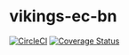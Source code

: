 # vikings-ec-bn
[![CircleCI](https://dl.circleci.com/status-badge/img/gh/atlp-rwanda/vikings-ec-bn/tree/dev.svg?style=svg)](https://dl.circleci.com/status-badge/redirect/gh/atlp-rwanda/vikings-ec-bn/tree/dev) [![Coverage Status](https://coveralls.io/repos/github/atlp-rwanda/vikings-ec-bn/badge.svg?branch=chore/Integrate-coveralls-184347011)](https://coveralls.io/github/atlp-rwanda/vikings-ec-bn?branch=dev)

